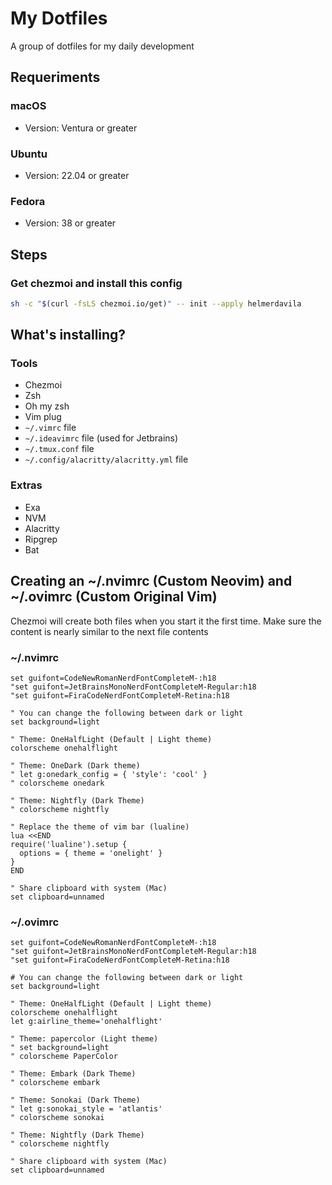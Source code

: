 # My Dotfiles

A group of dotfiles for my daily development

## Requeriments

### macOS

- Version: Ventura or greater

### Ubuntu

- Version: 22.04 or greater

### Fedora

- Version: 38 or greater

## Steps

### Get chezmoi and install this config

```bash
sh -c "$(curl -fsLS chezmoi.io/get)" -- init --apply helmerdavila
```

## What's installing?

### Tools

- Chezmoi
- Zsh
- Oh my zsh
- Vim plug
- `~/.vimrc` file
- `~/.ideavimrc` file (used for Jetbrains)
- `~/.tmux.conf` file
- `~/.config/alacritty/alacritty.yml` file

### Extras

- Exa
- NVM
- Alacritty
- Ripgrep
- Bat

## Creating an ~/.nvimrc (Custom Neovim) and ~/.ovimrc (Custom Original Vim)

Chezmoi will create both files when you start it the first time. Make sure the content is nearly similar to the next file contents

### ~/.nvimrc

```vim
set guifont=CodeNewRomanNerdFontCompleteM-:h18
"set guifont=JetBrainsMonoNerdFontCompleteM-Regular:h18
"set guifont=FiraCodeNerdFontCompleteM-Retina:h18

" You can change the following between dark or light
set background=light

" Theme: OneHalfLight (Default | Light theme)
colorscheme onehalflight

" Theme: OneDark (Dark theme)
" let g:onedark_config = { 'style': 'cool' }
" colorscheme onedark

" Theme: Nightfly (Dark Theme)
" colorscheme nightfly

" Replace the theme of vim bar (lualine)
lua <<END
require('lualine').setup {
  options = { theme = 'onelight' }
}
END

" Share clipboard with system (Mac)
set clipboard=unnamed
```

### ~/.ovimrc

```vim
set guifont=CodeNewRomanNerdFontCompleteM-:h18
"set guifont=JetBrainsMonoNerdFontCompleteM-Regular:h18
"set guifont=FiraCodeNerdFontCompleteM-Retina:h18

# You can change the following between dark or light
set background=light

" Theme: OneHalfLight (Default | Light theme)
colorscheme onehalflight
let g:airline_theme='onehalflight'

" Theme: papercolor (Light theme)
" set background=light
" colorscheme PaperColor

" Theme: Embark (Dark Theme)
" colorscheme embark

" Theme: Sonokai (Dark Theme)
" let g:sonokai_style = 'atlantis'
" colorscheme sonokai

" Theme: Nightfly (Dark Theme)
" colorscheme nightfly

" Share clipboard with system (Mac)
set clipboard=unnamed
```
